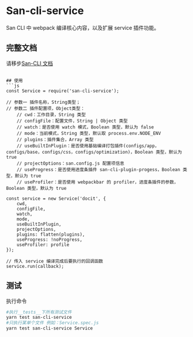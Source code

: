 # San-cli-service

San CLI 中 webpack 编译核心内容，以及扩展 service 插件功能。

## 完整文档

请移步[San-CLI 文档](https://ecomfe.github.io/san-cli)

````

## 使用
```js
const Service = require('san-cli-service');

// 参数一 插件名称，String类型；
// 参数二 插件配置项，Object类型：
    // cwd：工作目录，String 类型
    // configFile：配置文件，String | Object 类型
    // watch：是否使用 watch 模式，Boolean 类型，默认为 false
    // mode：当前模式，String 类型，默认取 process.env.NODE_ENV
    // plugins：插件集合，Array 类型
    // useBuiltInPlugin：是否使用基础编译打包插件(configs/app，configs/base，configs/css，configs/optimization)，Boolean 类型，默认为 true
    // projectOptions：san.config.js 配置项信息
    // useProgress：是否使用进度条插件 san-cli-plugin-progess，Boolean 类型，默认为 true
    // useProfiler：是否使用 webpackbar 的 profiler，进度条插件的参数，Boolean 类型，默认为 true

const service = new Service('docit', {
    cwd,
    configFile,
    watch,
    mode,
    useBuiltInPlugin,
    projectOptions,
    plugins: flatten(plugins),
    useProgress: !noProgress,
    useProfiler: profile
});

// 传入 service 编译完成后要执行的回调函数
service.run(callback);
````

## 测试

执行命令

```bash
#执行__tests__下所有测试文件
yarn test san-cli-service
#只执行某单个文件 例如：Service.spec.js
yarn test san-cli-service Service
```

